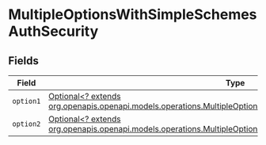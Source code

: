 # MultipleOptionsWithSimpleSchemesAuthSecurity


## Fields

| Field                                                                                                                                                                                            | Type                                                                                                                                                                                             | Required                                                                                                                                                                                         | Description                                                                                                                                                                                      |
| ------------------------------------------------------------------------------------------------------------------------------------------------------------------------------------------------ | ------------------------------------------------------------------------------------------------------------------------------------------------------------------------------------------------ | ------------------------------------------------------------------------------------------------------------------------------------------------------------------------------------------------ | ------------------------------------------------------------------------------------------------------------------------------------------------------------------------------------------------ |
| `option1`                                                                                                                                                                                        | [Optional<? extends org.openapis.openapi.models.operations.MultipleOptionsWithSimpleSchemesAuthSecurityOption1>](../../models/operations/MultipleOptionsWithSimpleSchemesAuthSecurityOption1.md) | :heavy_minus_sign:                                                                                                                                                                               | N/A                                                                                                                                                                                              |
| `option2`                                                                                                                                                                                        | [Optional<? extends org.openapis.openapi.models.operations.MultipleOptionsWithSimpleSchemesAuthSecurityOption2>](../../models/operations/MultipleOptionsWithSimpleSchemesAuthSecurityOption2.md) | :heavy_minus_sign:                                                                                                                                                                               | N/A                                                                                                                                                                                              |